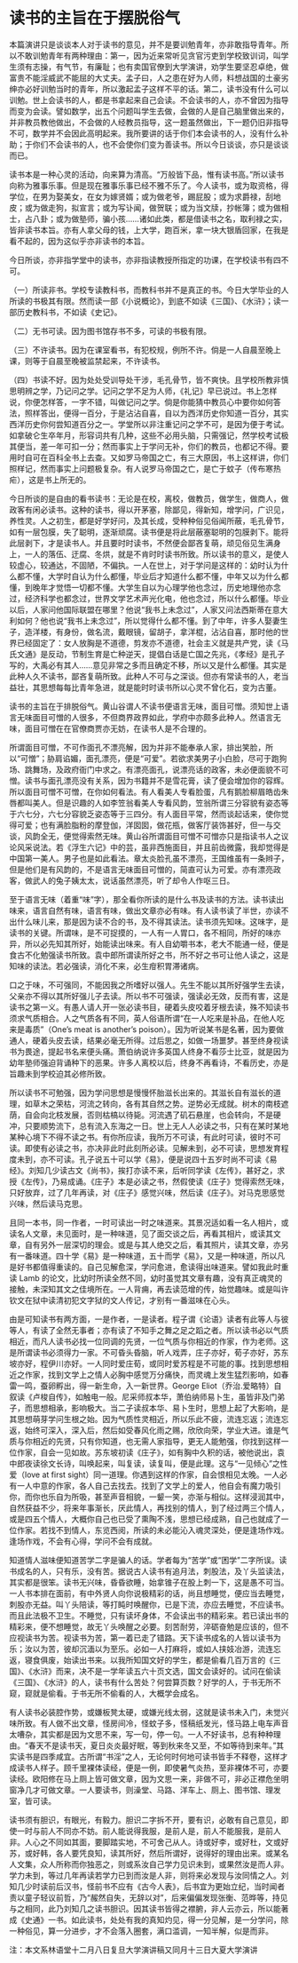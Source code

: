 # 读书的主旨在于摆脱俗气

本篇演讲只是谈谈本人对于读书的意见，并不是要训勉青年，亦非敢指导青年。所以不敢训勉青年有两种理由：第一，因为近来常听见贪官污吏到学校致训词，叫学生须有志操，有气节，有廉耻；也有卖国官僚到大学演讲，劝学生要坚忍卓绝，做富贵不能淫威武不能屈的大丈夫。孟子曰，人之患在好为人师，料想战国的土豪劣绅亦必好训勉当时的青年，所以激起孟子这样不平的话。第二，读书没有什么可以训勉。世上会读书的人，都是书拿起来自己会读。不会读书的人，亦不曾因为指导而变为会读。譬如数学，出五个问题叫学生去做，会做的人是自己脑里做出来的，并非教员教他做出，不会做的人经教员指导，这一题虽然做出，下一题仍旧非指导不可，数学并不会因此高明起来。我所要讲的话于你们本会读书的人，没有什么补助；于你们不会读书的人，也不会使你们变为善读书。所以今日谈谈，亦只是谈谈而已。

读书本是一种心灵的活动，向来算为清高。“万般皆下品，惟有读书高。”所以读书向称为雅事乐事。但是现在雅事乐事已经不雅不乐了。今人读书，或为取资格，得学位，在男为娶美女，在女为嫁贤婿；或为做老爷，踢屁股；或为求爵禄，刮地皮；或为做走狗，拟宣言；或为写讣闻，做贺联；或为当文牍，抄帐簿；或为做相士，占八卦；或为做塾师，骗小孩……诸如此类，都是借读书之名，取利禄之实，皆非读书本旨。亦有人拿父母的钱，上大学，跑百米，拿一块大银盾回家，在我是看不起的，因为这似乎亦非读书的本旨。

今日所谈，亦非指学堂中的读书，亦非指读教授所指定的功课，在学校读书有四不可。

（一）所读非书。学校专读教科书，而教科书并不是真正的书。今日大学毕业的人所读的书极其有限。然而读一部《小说概论》，到底不如读《三国》、《水浒》；读一部历史教科书，不如读《史记》。

（二）无书可读。因为图书馆存书不多，可读的书极有限。

（三）不许读书。因为在课室看书，有犯校规，例所不许。倘是一人自晨至晚上课，则等于自晨至晚被监禁起来，不许读书。

（四）书读不好。因为处处受训导处干涉，毛孔骨节，皆不爽快。且学校所教非慎思明辨之学，乃记问之学。记问之学不足为人师，《礼记》早已说过。书上怎样说，你便怎样答，一字不错，叫做记问之学。倘是你能猜中教员心中要你如何答法，照样答出，便得一百分，于是沾沾自喜，自以为西洋历史你知道一百分，其实西洋历史你何尝知道百分之一。学堂所以非注重记问之学不可，是因为便于考试。如拿破仑生卒年月，形容词共有几种，这些不必用头脑，只需强记，然学校考试极其便当，差一年可扣一分；然而事实上于学问无补，你们的教员，也都记不得。要用时自可在百科全书上去查。又如罗马帝国之亡，有三大原因，书上这样讲，你们照样记，然而事实上问题极复杂。有人说罗马帝国之亡，是亡于蚊子（传布寒热疟），这是书上所无的。

今日所谈的是自由的看书读书：无论是在校，离校，做教员，做学生，做商人，做政客有闲必读书。这种的读书，得以开茅塞，除鄙见，得新知，增学问，广识见，养性灵。人之初生，都是好学好问，及其长成，受种种俗见俗闻所蔽，毛孔骨节，如有一层包膜，失了聪明，逐渐顽腐。读书便是将此层蔽塞聪明的包膜剥下。能将此层剥下，才是读书人。并且要时时读书，不然便会鄙吝复萌，顽见俗见生满身上，一人的落伍、迂腐、冬烘，就是不肯时时读书所致。所以读书的意义，是使人较虚心，较通达，不固陋，不偏执。一人在世上，对于学问是这样的：幼时认为什么都不懂，大学时自认为什么都懂，毕业后才知道什么都不懂，中年又以为什么都懂，到晚年才觉悟一切都不懂。大学生自以为心理学他也念过，历史地理他亦念过，经济科学也都念过，世界文学艺术声光化电，他也念过，所以什么都懂。毕业以后，人家问他国际联盟在哪里？他说“我书上未念过”，人家又问法西斯蒂在意大利如何？他也说“我书上未念过”，所以觉得什么都不懂。到了中年，许多人娶妻生子，造洋楼，有身份，做名流，戴眼镜，留胡子，拿洋棍，沾沾自喜，那时他的世界已经固定了：女人放胸是不道德，剪发亦不道德，社会主义就是共产党，读《马氏文通》是反动，节制生育是亡种逆天，提倡白话是亡国之先兆，《孝经》是孔子写的，大禹必有其人……意见非常之多而且确定不移，所以又是什么都懂。其实是此种人久不读书，鄙吝复萌所致。此种人不可与之深谈。但亦有常读书的人，老当益壮，其思想每每比青年急进，就是能时时读书所以心灵不曾化石，变为古董。

读书的主旨在于排脱俗气。黄山谷谓人不读书便语言无味，面目可憎。须知世上语言无味面目可憎的人很多，不但商界政界如此，学府中亦颇多此种人。然语言无味，面目可憎在在官僚商贾亦无妨，在读书人是不合理的。

所谓面目可憎，不可作面孔不漂亮解，因为并非不能奉承人家，排出笑脸，所以“可憎”；胁肩谄媚，面孔漂亮，便是“可爱”。若欲求美男子小白脸，尽可于跑狗场、跳舞场，及政府衙门中求之。有漂亮面孔，说漂亮话的政客，未必便面貌不可憎。读书与面孔漂亮没有关系，因为书籍并不是雪花膏，读了便会增加你的容辉。所以面目可憎不可憎，在你如何看法。有人看美人专看脸蛋，凡有鹅脸柳眉皓齿朱唇都叫美人。但是识趣的人如李笠翁看美人专看风韵，笠翁所谓三分容貌有姿态等于六七分，六七分容貌乏姿态等于三四分。有人面目平常，然而谈起话来，使你觉得可爱；也有满脸脂粉的摩登伽，洋囡囡，做花瓶，做客厅装饰甚好，但一与交谈，风韵全无，便觉得索然无味。黄山谷所谓面目可憎不可憎亦只是指读书人之议论风采说法。若《浮生六记》中的芸，虽非西施面目，并且前齿微露，我却觉得是中国第一美人。男子也是如此看法。章太炎脸孔虽不漂亮，王国维虽有一条辫子，但是他们是有风韵的，不是语言无味面目可憎的，简直可认为可爱。亦有漂亮政客，做武人的兔子姨太太，说话虽然漂亮，听了却令人作呕三日。

至于语言无味（着重“味”字），那全看你所读的是什么书及读书的方法。读书读出味来，语言自然有味，语言有味，做出文章亦必有味。有人读书读了半世，亦读不出什么味儿来，那是因为读不合的书，及不得其读法。读书须先知味。这味字，是读书的关键。所谓味，是不可捉摸的，一人有一人胃口，各不相同，所好的味亦异，所以必先知其所好，始能读出味来。有人自幼嚼书本，老大不能通一经，便是食古不化勉强读书所致。袁中郎所谓读所好之书，所不好之书可让他人读之，这是知味的读法。若必强读，消化不来，必生疳积胃滞诸病。

口之于味，不可强同，不能因我之所嗜好以强人。先生不能以其所好强学生去读，父亲亦不得以其所好强儿子去读。所以书不可强读，强读必无效，反而有害，这是读书之第一义。有愚人请人开一张必读书目，硬着头皮咬着牙根去读，殊不知读书须求气质相合。人之气质各有不同，英人俗语所谓“在一人吃来是补品，在他人吃来是毒质”（One’s meat is another’s poison）。因为听说某书是名著，因为要做通人，硬着头皮去读，结果必毫无所得。过后思之，如做一场噩梦。甚至终身视读书为畏途，提起书名来便头痛。萧伯纳说许多英国人终身不看莎士比亚，就是因为幼年塾师强迫背诵种下的恶果。许多人离校以后，终身不再看诗，不看历史，亦是旨趣未到学校迫其必修所致。

所以读书不可勉强，因为学问思想是慢慢怀胎滋长出来的。其滋长自有滋长的道理，如草木之荣枯，河流之转向，各有其自然之势。逆势必无成就。树木的南枝遮荫，自会向北枝发展，否则枯槁以待毙。河流遇了矶石悬崖，也会转向，不是硬冲，只要顺势流下，总有流入东海之一日。世上无人人必读之书，只有在某时某地某种心境下不得不读之书。有你所应读，我所万不可读，有此时可读，彼时不可读。即使有必读之书，亦决非此时此刻所必读。见解未到，必不可读，思想发育程度未到，亦不可读。孔子说五十可以学《易》，便是说四十五岁时尚不可读《易经》。刘知几少读古文《尚书》，挨打亦读不来，后听同学读《左传》，甚好之，求授《左传》，乃易成诵。《庄子》本是必读之书，然假使读《庄子》觉得索然无味，只好放弃，过了几年再读，对《庄子》感觉兴味，然后读《庄子》。对马克思感觉兴味，然后读马克思。

且同一本书，同一作者，一时可读出一时之味道来。其景况适如看一名人相片，或读名人文章，未见面时，是一种味道，见了面交谈之后，再看其相片，或读其文章，自有另外一层深切的理会。或是与其人绝交之后，看其照片，读其文章，亦另有一番味道。四十学《易》是一种味道，五十而学《易》，又是一种味道，所以凡是好书都值得重读的。自己见解愈深，学问愈进，愈读得出味道来。譬如我此时重读 Lamb 的论文，比幼时所读全然不同，幼时虽觉其文章有趣，没有真正魂灵的接触，未深知其文之佳境所在。一人背痈，再去读范增的传，始觉趣味。或是叫许钦文在狱中读清初犯文字狱的文人传记，才别有一番滋味在心头。

由是可知读书有两方面，一是作者，一是读者。程子谓《论语》读者有此等人与彼等人，有读了全然无事者；亦有读了不知手之舞之足之蹈之者。所以读书必以气质相近，而凡人读书必找一位同调的先贤，一位气质与你相近的作家，作为老师。这是所谓读书必须得力一家。不可昏头昏脑，听人戏弄，庄子亦好，荀子亦好，苏东坡亦好，程伊川亦好。一人同时爱庄荀，或同时爱苏程是不可能的事。找到思想相近之作家，找到文学上之情人必胸中感觉万分痛快，而灵魂上发生猛烈影响，如春雷一鸣，蚕卵孵出，得一新生命，入一新世界。George Eliot（乔治.爱略特）自叙读《卢梭自传》，如触电一般。尼采师叔本华，萧伯纳师易卜生，虽皆非及门弟子，而思想相承，影响极大。当二子读叔本华、易卜生时，思想上起了大影响，是其思想萌芽学问生根之始。因为气质性灵相近，所以乐此不疲，流连忘返；流连忘返，始终可深入，深入后，然后如受春风化雨之赐，欣欣向荣，学业大进。谁是气质与你相近的先贤，只有你知道，也无需人家指导，更无人能勉强，你找到这样一位作家，自会一见如故。苏东坡初读《庄子》，如有胸中久积的话，被他说出，袁中郎夜读徐文长诗，叫唤起来，叫复读，读复叫，便是此理。这与“一见倾心”之性爱（love at first sight）同一道理。你遇到这样的作家，自会恨相见太晚。一人必有一人中意的作家，各人自己去找去。找到了文学上的爱人，他自会有魔力吸引你，而你也乐自为所吸，甚至声音相貌，一颦一笑，亦渐与相似。这样浸润其中，自然获益不少，将来年事渐长，厌此情人，再找别的情人，到了经过两三个情人，或是四五个情人，大概你自己也已受了熏陶不浅，思想已经成熟，自己也就成了一位作家。若找不到情人，东览西阅，所读的未必能沁入魂灵深处，便是逢场作戏。逢场作戏，不会有心得，学问不会有成就。

知道情人滋味便知道苦学二字是骗人的话。学者每为“苦学”或“困学”二字所误。读书成名的人，只有乐，没有苦。据说古人读书有追月法，刺股法，及丫头监读法，其实都是很笨。读书无兴味，昏昏欲睡，始拿锥子在股上刺一下，这是愚不可当。一人书本排在面前，有中外贤人向你说极精彩的话，尚且想睡觉，便应当去睡觉，刺股亦无益。叫丫头陪读，等打盹时唤醒你，已是下流，亦应去睡觉，不应读书。而且此法极不卫生。不睡觉，只有读坏身体，不会读出书的精彩来。若已读出书的精彩来，便不想睡觉，故无丫头唤醒之必要。刻苦耐劳，淬砺奋勉是应该的，但不应视读书为苦。视读书为苦，第一着已走了错路。天下读书成名的人皆以读书为乐；汝以为苦，彼却沉湎以为至乐。必如一人打麻将，或如人挟妓冶游，流连忘返，寝食俱废，始读出书来。以我所知国文好的学生，都是偷看几百万言的《三国》、《水浒》而来，决不是一学年读五六十页文选，国文会读好的。试问在偷读《三国》、《水浒》的人，读书有什么苦处？何尝算页数？好学的人，于书无所不窥，窥就是偷看。于书无所不偷看的人，大概学会成名。

有人读书必装腔作势，或嫌板凳太硬，或嫌光线太弱，这就是读书未入门，未觉兴味所致。有人做不出文章，怪房间冷，怪蚊子多，怪稿纸发光，怪马路上电车声音太嘈杂，其实都是因为文思不来，写一句，停一句。一人不好读书，总有种种理由。“春天不是读书天，夏日炎炎最好眠，等到秋来冬又至，不如等待到来年。”其实读书是四季咸宜。古所谓“书淫”之人，无论何时何地可读书皆手不释卷，这样才成读书人样子。顾千里裸体读经，便是一例，即使暑气炎热，至非裸体不可，亦要读经。欧阳修在马上厕上皆可做文章，因为文思一来，非做不可，非必正襟危坐明窗净几才可做文章。一人要读书，则澡堂、马路、洋车上、厕上、图书馆、理发室，皆可读。

读书须有胆识，有眼光，有毅力。胆识二字拆不开，要有识，必敢有自己意见，即使一时与前人不同亦不妨。前人能说得我服，是前人是，前人不能服我，是前人非。人心之不同如其面，要脚踏实地，不可舍己从人。诗或好李，或好杜，文或好苏，或好韩，各人要凭良知，读其所好，然后所谓好，说得好的理由出来。或某名人文集，众人所称而你独恶之，则或系汝自己学力见识未到，或果然汝是而人非。学力未到，等过几年再读若学力已到而汝是人非，则将来必发现与汝同情之人。刘知几少时读前后汉书，怪前书不应有《古今人表》，后书宜为更始立纪，当时闻者责以童子轻议前哲，乃“赧然自失，无辞以对”，后来偏偏发现张衡、范晔等，持见与之相同，此乃刘知几之读书胆识。因其读书皆得之襟腑，非人云亦云，所以能著成《史通》一书。如此读书，处处有我的真知灼见，得一分见解，是一分学问，除一种俗见，算一分进步，才不会落入圈套，满口滥调，一知半解，似是而非。

注：本文系林语堂十二月八日复旦大学演讲稿又同月十三日大夏大学演讲
